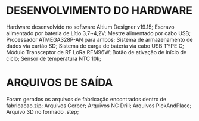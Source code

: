 # DESENVOLVIMENTO DO HARDWARE
Hardware desenvolvido no software Altium Designer v19.15;
Escravo alimentado por bateria de Lítio 3,7~4,2V;
Mestre alimentado por cabo USB;
Processador ATMEGA328P-AN para ambos;
Sistema de armazenamento de dados via cartão SD;
Sistema de carga de bateria via cabo USB TYPE C;
Módulo Transceptor de RF LoRa RFM96W;
Botão de ativação de início de ciclo;
Sensor de temperatura NTC 10k;

# ARQUIVOS DE SAÍDA
Foram gerados os arquivos de fabricação encontrados dentro de fabricacao.zip;
Arquivos Gerber;
Arquivos NC Drill;
Arquivos PickAndPlace;
Arquivo 3D no formado .step;


